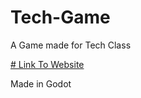 # Tech-Game
A Game made for Tech Class

[# Link To Website](https://darkslayer3202.github.io/Tech-Game/)

Made in Godot

